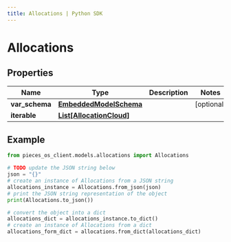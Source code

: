 ```yaml
---
title: Allocations | Python SDK
---
```


# Allocations


## Properties

Name | Type | Description | Notes
------------ | ------------- | ------------- | -------------
**var_schema** | [**EmbeddedModelSchema**](EmbeddedModelSchema) |  | [optional] 
**iterable** | [**List[AllocationCloud]**](AllocationCloud) |  | 

## Example

```python
from pieces_os_client.models.allocations import Allocations

# TODO update the JSON string below
json = "{}"
# create an instance of Allocations from a JSON string
allocations_instance = Allocations.from_json(json)
# print the JSON string representation of the object
print(Allocations.to_json())

# convert the object into a dict
allocations_dict = allocations_instance.to_dict()
# create an instance of Allocations from a dict
allocations_form_dict = allocations.from_dict(allocations_dict)
```


